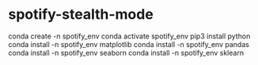 # spotify-stealth-mode

conda create -n spotify_env
conda activate spotify_env
pip3 install python
conda install -n spotify_env matplotlib
conda install -n spotify_env pandas
conda install -n spotify_env seaborn
conda install -n spotify_env sklearn